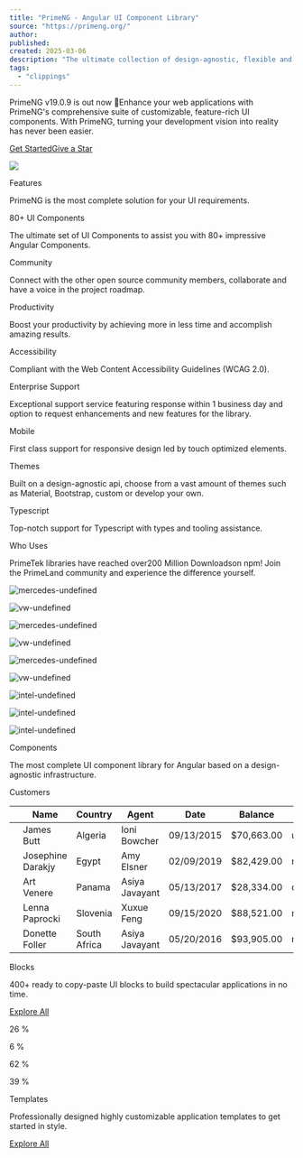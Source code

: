 ```yaml
---
title: "PrimeNG - Angular UI Component Library"
source: "https://primeng.org/"
author:
published:
created: 2025-03-06
description: "The ultimate collection of design-agnostic, flexible and accessible Angular UI Components."
tags:
  - "clippings"
---
```

PrimeNG v19.0.9 is out now 🚀Enhance your web applications with PrimeNG's comprehensive suite of customizable, feature-rich UI components. With PrimeNG, turning your development vision into reality has never been easier.

[Get Started](https://primeng.org/installation)[Give a Star](https://github.com/primefaces/primeng)

![](https://www.primefaces.org/cdn/primevue/images/landing/apps/sampleshots/overview.jpg)

Features

PrimeNG is the most complete solution for your UI requirements.

80+ UI Components

The ultimate set of UI Components to assist you with 80+ impressive Angular Components.

Community

Connect with the other open source community members, collaborate and have a voice in the project roadmap.

Productivity

Boost your productivity by achieving more in less time and accomplish amazing results.

Accessibility

Compliant with the Web Content Accessibility Guidelines (WCAG 2.0).

Enterprise Support

Exceptional support service featuring response within 1 business day and option to request enhancements and new features for the library.

Mobile

First class support for responsive design led by touch optimized elements.

Themes

Built on a design-agnostic api, choose from a vast amount of themes such as Material, Bootstrap, custom or develop your own.

Typescript

Top-notch support for Typescript with types and tooling assistance.

Who Uses

PrimeTek libraries have reached over200 Million Downloadson npm! Join the PrimeLand community and experience the difference yourself.

![mercedes-undefined](https://primefaces.org/cdn/primevue/images/landing/whouses/mercedes-dark.svg)

![vw-undefined](https://primefaces.org/cdn/primevue/images/landing/whouses/vw-dark.svg)

![mercedes-undefined](https://primefaces.org/cdn/primevue/images/landing/whouses/mercedes-dark.svg)

![vw-undefined](https://primefaces.org/cdn/primevue/images/landing/whouses/vw-dark.svg)

![mercedes-undefined](https://primefaces.org/cdn/primevue/images/landing/whouses/mercedes-dark.svg)

![vw-undefined](https://primefaces.org/cdn/primevue/images/landing/whouses/vw-dark.svg)

![intel-undefined](https://primefaces.org/cdn/primevue/images/landing/whouses/intel-dark.svg)

![intel-undefined](https://primefaces.org/cdn/primevue/images/landing/whouses/intel-dark.svg)

![intel-undefined](https://primefaces.org/cdn/primevue/images/landing/whouses/intel-dark.svg)

Components

The most complete UI component library for Angular based on a design-agnostic infrastructure.

Customers

|  | Name | Country | Agent | Date | Balance | Status | Activity |  |
| --- | --- | --- | --- | --- | --- | --- | --- | --- |
|  | James Butt | Algeria | Ioni Bowcher | 09/13/2015 | $70,663.00 | unqualified |  |  |
|  | Josephine Darakjy | Egypt | Amy Elsner | 02/09/2019 | $82,429.00 | negotiation |  |  |
|  | Art Venere | Panama | Asiya Javayant | 05/13/2017 | $28,334.00 | qualified |  |  |
|  | Lenna Paprocki | Slovenia | Xuxue Feng | 09/15/2020 | $88,521.00 | new |  |  |
|  | Donette Foller | South Africa | Asiya Javayant | 05/20/2016 | $93,905.00 | negotiation |  |  |

Blocks

400+ ready to copy-paste UI blocks to build spectacular applications in no time.

[Explore All](https://blocks.primeng.org/)

26 %

6 %

62 %

39 %

Templates

Professionally designed highly customizable application templates to get started in style.

[Explore All](https://www.primefaces.org/store)